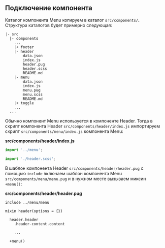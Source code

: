 ## Подключение компонента

Каталог компонента Menu копируем в каталог `src/components/`. Структура каталогов будет примерно следующая:

```
|- src
  |- components
    ...
    |+ footer
    |- header
        data.json
        index.js
        header.pug
        header.scss
        README.md
    |- menu
        data.json
        index.js
        menu.pug
        menu.scss
        README.md
    |+ toggle
    ...
  ...
```

Обычно компонент Menu используется в компоненте Header. Тогда в скрипт компонента Header `src/components/header/index.js` импортируем скрипт `src/components/menu/index.js` компонента Menu:

**src/components/header/index.js**

```js
import '../menu';

import './header.scss';
```

В шаблон компонента Header `src/components/header/header.pug` с помощью `include` включаем шаблон компонента Menu `src/components/menu/menu.pug` и в нужном месте вызываем миксин `+menu()`:

**src/components/header/header.pug**

```pug
include ../menu/menu

mixin header(options = {})

  header.header
    .header-content.content

    ...

  +menu()
```
